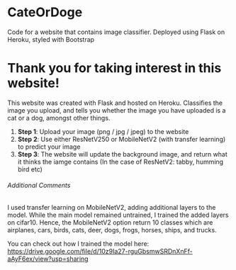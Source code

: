 # CateOrDoge
Code for a website that contains image classifier. Deployed using Flask on Heroku, styled with Bootstrap

<h1>Thank you for taking interest in this website! </h1> 

This website was created with Flask and hosted on Heroku. Classifies the image you upload, and tells you whether the image you have uploaded is a cat or a dog, amongst other things. 
<ol>
  <li><strong>Step 1</strong>: Upload your image (png / jpg / jpeg) to the website</li>
  <li><strong>Step 2</strong>: Use either ResNetV250 or MobileNetV2 (with transfer learning) to predict your image </li>
  <li><strong>Step 3</strong>: The website will update the background image, and return what it thinks the iamge contains (In the case of ResNetV2: tabby, humming bird etc)</li>
</ol>

<h6>Additional Comments</h6> 
I used transfer learning on MobileNetV2, adding additional layers to the model. While the main model remained untrained, I trained the added layers on cifar10. 
Hence, the MobileNetV2 option return 10 classes which are airplanes, cars, birds, cats, deer, dogs, frogs, horses, ships, and trucks. 

You can check out how I trained the model here:
https://drive.google.com/file/d/10z9Ia27-rguGbsmwSRDnXnFf-aAyF6ex/view?usp=sharing 
